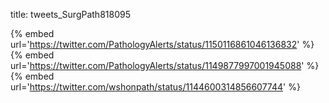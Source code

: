 title: tweets_SurgPath818095

{% embed url='https://twitter.com/PathologyAlerts/status/1150116861046136832' %}
{% embed url='https://twitter.com/PathologyAlerts/status/1149877997001945088' %}
{% embed url='https://twitter.com/wshonpath/status/1144600314856607744' %}
